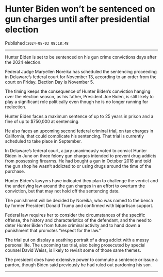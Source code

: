 # Hunter Biden won’t be sentenced on gun charges until after presidential election

Published :`2024-08-03 08:18:48`

---

Hunter Biden is set to be sentenced on his gun crime convictions days after the 2024 election.

Federal Judge Maryellen Noreika has scheduled the sentencing proceeding in Delaware’s federal court for November 13, according to an order from the court on Friday.  Election Day is November 5.

The timing keeps the consequence of Hunter Biden’s conviction hanging over the election season, as his father, President Joe Biden, is still likely to play a significant role politically even though he is no longer running for reelection.

Hunter Biden faces a maximum sentence of up to 25 years in prison and a fine of up to $750,000 at sentencing.

He also faces an upcoming second federal criminal trial, on tax charges in California, that could complicate his sentencing. That trial is currently scheduled to take place in September.

In Delaware’s federal court, a jury unanimously voted to convict Hunter Biden in June on three felony gun charges intended to prevent drug addicts from possessing firearms. He had bought a gun in October 2018 and told the gun shop he wasn’t addicted to or using drugs around the time of the purchase.

Hunter Biden’s lawyers have indicated they plan to challenge the verdict and the underlying law around the gun charges in an effort to overturn the conviction, but that may not hold off the sentencing date.

The punishment will be decided by Noreika, who was named to the bench by former President Donald Trump and confirmed with bipartisan support.

Federal law requires her to consider the circumstances of the specific offense, the history and characteristics of the defendant, and the need to deter Hunter Biden from future criminal activity and to hand down a punishment that promotes “respect for the law.”

The trial put on display a scathing portrait of a drug addict with a messy personal life. The upcoming tax trial, also being prosecuted by special counsel David Weiss, is likely to revisit some of those same themes.

The president does have extensive power to commute a sentence or issue a pardon, though Biden said previously he had ruled out pardoning his son.

---

